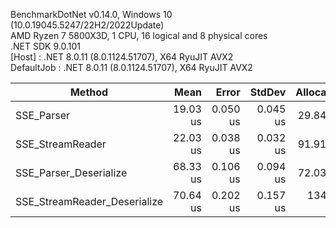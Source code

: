 BenchmarkDotNet v0.14.0, Windows 10 (10.0.19045.5247/22H2/2022Update)  
AMD Ryzen 7 5800X3D, 1 CPU, 16 logical and 8 physical cores  
.NET SDK 9.0.101  
  [Host]     : .NET 8.0.11 (8.0.1124.51707), X64 RyuJIT AVX2  
  DefaultJob : .NET 8.0.11 (8.0.1124.51707), X64 RyuJIT AVX2  


| Method                       | Mean     | Error    | StdDev   | Allocated |
|----------------------------- |---------:|---------:|---------:|----------:|
| SSE_Parser                   | 19.03 us | 0.050 us | 0.045 us |  29.84 KB |
| SSE_StreamReader             | 22.03 us | 0.038 us | 0.032 us |  91.91 KB |
| SSE_Parser_Deserialize       | 68.33 us | 0.106 us | 0.094 us |  72.03 KB |
| SSE_StreamReader_Deserialize | 70.64 us | 0.202 us | 0.157 us | 134.09 KB |
